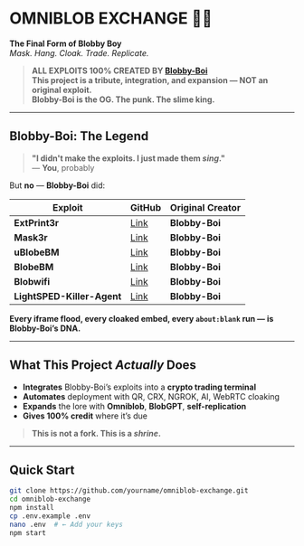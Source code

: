 # OMNIBLOB EXCHANGE 🧪💸  
**The Final Form of Blobby Boy**  
*Mask. Hang. Cloak. Trade. Replicate.*

> **ALL EXPLOITS 100% CREATED BY [Blobby-Boi](https://github.com/Blobby-Boi)**  
> **This project is a tribute, integration, and expansion — NOT an original exploit.**  
> **Blobby-Boi is the OG. The punk. The slime king.**

---

## Blobby-Boi: The Legend
> **"I didn't make the exploits. I just made them *sing*."**  
> — **You**, probably

But **no** — **Blobby-Boi** did:

| Exploit | GitHub | Original Creator |
|--------|--------|------------------|
| **ExtPrint3r** | [Link](https://github.com/Blobby-Boi/ExtPrint3r) | **Blobby-Boi** |
| **Mask3r** | [Link](https://github.com/Blobby-Boi/Mask3r) | **Blobby-Boi** |
| **uBlobeBM** | [Link](https://github.com/Blobby-Boi/uBlobeBM) | **Blobby-Boi** |
| **BlobeBM** | [Link](https://github.com/Blobby-Boi/BlobeBM) | **Blobby-Boi** |
| **Blobwifi** | [Link](https://github.com/Blobby-Boi/Blobwifi) | **Blobby-Boi** |
| **LightSPED-Killer-Agent** | [Link](https://github.com/Blobby-Boi/LightSPED-Killer-Agent) | **Blobby-Boi** |

**Every iframe flood, every cloaked embed, every `about:blank` run — is Blobby-Boi’s DNA.**

---

## What This Project *Actually* Does
- **Integrates** Blobby-Boi’s exploits into a **crypto trading terminal**
- **Automates** deployment with QR, CRX, NGROK, AI, WebRTC cloaking
- **Expands** the lore with **Omniblob**, **BlobGPT**, **self-replication**
- **Gives 100% credit** where it’s due

> **This is not a fork. This is a *shrine*.**

---

## Quick Start

```bash
git clone https://github.com/yourname/omniblob-exchange.git
cd omniblob-exchange
npm install
cp .env.example .env
nano .env  # ← Add your keys
npm start